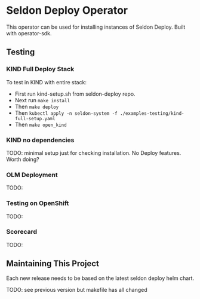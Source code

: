 # Seldon Deploy Operator

This operator can be used for installing instances of Seldon Deploy. Built with operator-sdk.

## Testing

### KIND Full Deploy Stack

To test in KIND with entire stack:

* First run kind-setup.sh from seldon-deploy repo.
* Next run `make install`
* Then `make deploy`
* Then `kubectl apply -n seldon-system -f ./examples-testing/kind-full-setup.yaml`
* Then `make open_kind`

### KIND no dependencies

TODO: minimal setup just for checking installation. No Deploy features. Worth doing?

### OLM Deployment

TODO:

### Testing on OpenShift

TODO:

### Scorecard

TODO:

## Maintaining This Project

Each new release needs to be based on the latest seldon deploy helm chart. 

TODO: see previous version but makefile has all changed